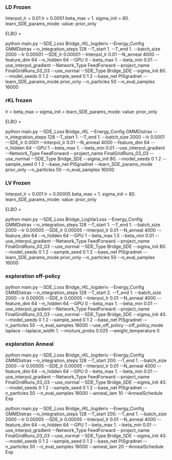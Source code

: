 
### LD Frozen 
Interpol_lr = 0.01
lr = 0.0001
beta_max = 1.
sigma_init = 80.
learn_SDE_params_mode:
value: prior_only

ELBO = 

python main.py --SDE_Loss Bridge_rKL_logderiv --Energy_Config GMMDistrax --n_integration_steps 128 --T_start 1. --T_end 1. --batch_size 2000 --lr 0.00001 --SDE_lr 0.00001 --Interpol_lr 0.01 --N_anneal 4000 --feature_dim 64 --n_hidden 64 --GPU 0 --beta_max 1. --beta_min 0.01 --use_interpol_gradient --Network_Type FeedForward --project_name FinalGridRuns_03_03 --use_normal --SDE_Type Bridge_SDE --sigma_init 80. --model_seeds 0 1 2 --sample_seed 0 1 2 --base_net PISgradnet --learn_SDE_params_mode prior_only --n_particles 50 --n_eval_samples 16000

### rKL frozen
lr = 
beta_max = 
sigma_init = 
learn_SDE_params_mode:
value: prior_only

ELBO = 

python main.py --SDE_Loss Bridge_rKL --Energy_Config GMMDistrax --n_integration_steps 128 --T_start 1. --T_end 1. --batch_size 2000 --lr 0.0001 --SDE_lr 0.0001 --Interpol_lr 0.01 --N_anneal 4000 --feature_dim 64 --n_hidden 64 --GPU 1 --beta_max 1. --beta_min 0.01 --use_interpol_gradient --Network_Type FeedForward --project_name FinalGridRuns_03_03 --use_normal --SDE_Type Bridge_SDE --sigma_init 80. --model_seeds 0 1 2 --sample_seed 0 1 2 --base_net PISgradnet --learn_SDE_params_mode prior_only --n_particles 50 --n_eval_samples 16000

### LV Frozen 
Interpol_lr = 0.001
lr = 0.00005
beta_max = 1.
sigma_init = 80.
learn_SDE_params_mode:
value: prior_only

ELBO = 

python main.py --SDE_Loss Bridge_LogVarLoss --Energy_Config GMMDistrax --n_integration_steps 128 --T_start 1. --T_end 1. --batch_size 2000 --lr 0.00005 --SDE_lr 0.00005 --Interpol_lr 0.01 --N_anneal 4000 --feature_dim 64 --n_hidden 64 --GPU 1 --beta_max 1.5 --beta_min 0.01 --use_interpol_gradient --Network_Type FeedForward --project_name FinalGridRuns_03_03 --use_normal --SDE_Type Bridge_SDE --sigma_init 80. --model_seeds 0 1 2 --sample_seed 0 1 2 --base_net PISgradnet --learn_SDE_params_mode prior_only --n_particles 50 --n_eval_samples 16000



### exploration off-policy
python main.py --SDE_Loss Bridge_rKL_logderiv --Energy_Config GMMDistrax --n_integration_steps 128 --T_start 2. --T_end 1. --batch_size 2000 --lr 0.00005 --SDE_lr 0.00005 --Interpol_lr 0.01 --N_anneal 4000 --feature_dim 64 --n_hidden 64 --GPU 0 --beta_max 1. --beta_min 0.01 --use_interpol_gradient --Network_Type FeedForward --project_name FinalGridRuns_03_03 --use_normal --SDE_Type Bridge_SDE --sigma_init 40. --model_seeds 0 1 2 --sample_seed 0 1 2 --base_net PISgradnet --n_particles 50 --n_eval_samples 16000 --use_off_policy --off_policy_mode laplace --laplace_width 1. --mixture_probs 0.025 --weight_temperature 0


### exploration Anneal
python main.py --SDE_Loss Bridge_rKL_logderiv --Energy_Config GMMDistrax --n_integration_steps 128 --T_start 200. --T_end 1. --batch_size 2000 --lr 0.00005 --SDE_lr 0.00005 --Interpol_lr 0.01 --N_anneal 4000 --feature_dim 64 --n_hidden 64 --GPU 0 --beta_max 1. --beta_min 0.01 --use_interpol_gradient --Network_Type FeedForward --project_name FinalGridRuns_03_03 --use_normal --SDE_Type Bridge_SDE --sigma_init 40. --model_seeds 0 1 2 --sample_seed 0 1 2 --base_net PISgradnet --n_particles 50 --n_eval_samples 16000 --anneal_lam 10 --AnnealSchedule Exp

python main.py --SDE_Loss Bridge_rKL_logderiv --Energy_Config GMMDistrax --n_integration_steps 128 --T_start 200. --T_end 1. --batch_size 2000 --lr 0.00005 --SDE_lr 0.00005 --Interpol_lr 0.01 --N_anneal 4000 --feature_dim 64 --n_hidden 64 --GPU 1 --beta_max 1. --beta_min 0.01 --use_interpol_gradient --Network_Type FeedForward --project_name FinalGridRuns_03_03 --use_normal --SDE_Type Bridge_SDE --sigma_init 40. --model_seeds 0 1 2 --sample_seed 0 1 2 --base_net PISgradnet --n_particles 50 --n_eval_samples 16000 --anneal_lam 20 --AnnealSchedule Exp
